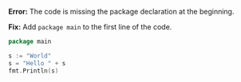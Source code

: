 **Error:** The code is missing the package declaration at the beginning.

**Fix:** Add `package main` to the first line of the code.

```go
package main

s := "World"
s = "Hello " + s
fmt.Println(s)
```
